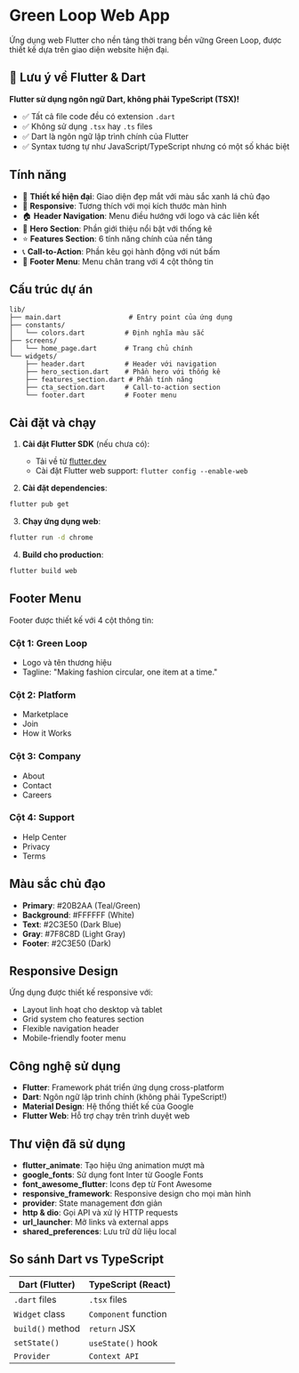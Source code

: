 # Green Loop Web App

Ứng dụng web Flutter cho nền tảng thời trang bền vững Green Loop, được thiết kế dựa trên giao diện website hiện đại.

## 📝 Lưu ý về Flutter & Dart

**Flutter sử dụng ngôn ngữ Dart, không phải TypeScript (TSX)!**

- ✅ Tất cả file code đều có extension `.dart`
- ✅ Không sử dụng `.tsx` hay `.ts` files
- ✅ Dart là ngôn ngữ lập trình chính của Flutter
- ✅ Syntax tương tự như JavaScript/TypeScript nhưng có một số khác biệt

## Tính năng

- 🎨 **Thiết kế hiện đại**: Giao diện đẹp mắt với màu sắc xanh lá chủ đạo
- 📱 **Responsive**: Tương thích với mọi kích thước màn hình
- 🏠 **Header Navigation**: Menu điều hướng với logo và các liên kết
- 🚀 **Hero Section**: Phần giới thiệu nổi bật với thống kê
- ⭐ **Features Section**: 6 tính năng chính của nền tảng
- 📞 **Call-to-Action**: Phần kêu gọi hành động với nút bấm
- 🔗 **Footer Menu**: Menu chân trang với 4 cột thông tin

## Cấu trúc dự án

```
lib/
├── main.dart                 # Entry point của ứng dụng
├── constants/
│   └── colors.dart          # Định nghĩa màu sắc
├── screens/
│   └── home_page.dart       # Trang chủ chính
└── widgets/
    ├── header.dart          # Header với navigation
    ├── hero_section.dart    # Phần hero với thống kê
    ├── features_section.dart # Phần tính năng
    ├── cta_section.dart     # Call-to-action section
    └── footer.dart          # Footer menu
```

## Cài đặt và chạy

1. **Cài đặt Flutter SDK** (nếu chưa có):
   - Tải về từ [flutter.dev](https://flutter.dev)
   - Cài đặt Flutter web support: `flutter config --enable-web`

2. **Cài đặt dependencies**:
```bash
flutter pub get
```

3. **Chạy ứng dụng web**:
```bash
flutter run -d chrome
```

4. **Build cho production**:
```bash
flutter build web
```

## Footer Menu

Footer được thiết kế với 4 cột thông tin:

### Cột 1: Green Loop
- Logo và tên thương hiệu
- Tagline: "Making fashion circular, one item at a time."

### Cột 2: Platform
- Marketplace
- Join
- How it Works

### Cột 3: Company
- About
- Contact
- Careers

### Cột 4: Support
- Help Center
- Privacy
- Terms

## Màu sắc chủ đạo

- **Primary**: #20B2AA (Teal/Green)
- **Background**: #FFFFFF (White)
- **Text**: #2C3E50 (Dark Blue)
- **Gray**: #7F8C8D (Light Gray)
- **Footer**: #2C3E50 (Dark)

## Responsive Design

Ứng dụng được thiết kế responsive với:
- Layout linh hoạt cho desktop và tablet
- Grid system cho features section
- Flexible navigation header
- Mobile-friendly footer menu

## Công nghệ sử dụng

- **Flutter**: Framework phát triển ứng dụng cross-platform
- **Dart**: Ngôn ngữ lập trình chính (không phải TypeScript!)
- **Material Design**: Hệ thống thiết kế của Google
- **Flutter Web**: Hỗ trợ chạy trên trình duyệt web

## Thư viện đã sử dụng

- **flutter_animate**: Tạo hiệu ứng animation mượt mà
- **google_fonts**: Sử dụng font Inter từ Google Fonts
- **font_awesome_flutter**: Icons đẹp từ Font Awesome
- **responsive_framework**: Responsive design cho mọi màn hình
- **provider**: State management đơn giản
- **http & dio**: Gọi API và xử lý HTTP requests
- **url_launcher**: Mở links và external apps
- **shared_preferences**: Lưu trữ dữ liệu local

## So sánh Dart vs TypeScript

| Dart (Flutter) | TypeScript (React) |
|----------------|-------------------|
| `.dart` files | `.tsx` files |
| `Widget` class | `Component` function |
| `build()` method | `return` JSX |
| `setState()` | `useState()` hook |
| `Provider` | `Context API` |